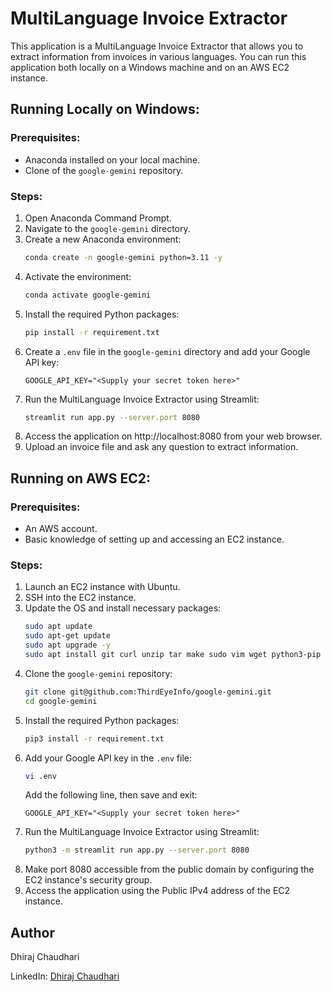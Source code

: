 # MultiLanguage Invoice Extractor

This application is a MultiLanguage Invoice Extractor that allows you to extract information from invoices in various languages. You can run this application both locally on a Windows machine and on an AWS EC2 instance.

## Running Locally on Windows:

### Prerequisites:
- Anaconda installed on your local machine.
- Clone of the `google-gemini` repository.

### Steps:
1. Open Anaconda Command Prompt.
2. Navigate to the `google-gemini` directory.
3. Create a new Anaconda environment:
   ```bash
   conda create -n google-gemini python=3.11 -y
   ```
4. Activate the environment:
   ```bash
   conda activate google-gemini
   ```
5. Install the required Python packages:
   ```bash
   pip install -r requirement.txt
   ```
6. Create a `.env` file in the `google-gemini` directory and add your Google API key:
   ```plaintext
   GOOGLE_API_KEY="<Supply your secret token here>"
   ```
7. Run the MultiLanguage Invoice Extractor using Streamlit:
   ```bash
   streamlit run app.py --server.port 8080
   ```
8. Access the application on http://localhost:8080 from your web browser.
9. Upload an invoice file and ask any question to extract information.

## Running on AWS EC2:

### Prerequisites:
- An AWS account.
- Basic knowledge of setting up and accessing an EC2 instance.

### Steps:
1. Launch an EC2 instance with Ubuntu.
2. SSH into the EC2 instance.
3. Update the OS and install necessary packages:
   ```bash
   sudo apt update
   sudo apt-get update
   sudo apt upgrade -y
   sudo apt install git curl unzip tar make sudo vim wget python3-pip -y
   ```
4. Clone the `google-gemini` repository:
   ```bash
   git clone git@github.com:ThirdEyeInfo/google-gemini.git
   cd google-gemini
   ```
5. Install the required Python packages:
   ```bash
   pip3 install -r requirement.txt
   ```
6. Add your Google API key in the `.env` file:
   ```bash
   vi .env
   ```
   Add the following line, then save and exit:
   ```plaintext
   GOOGLE_API_KEY="<Supply your secret token here>"
   ```
7. Run the MultiLanguage Invoice Extractor using Streamlit:
   ```bash
   python3 -m streamlit run app.py --server.port 8080
   ```
8. Make port 8080 accessible from the public domain by configuring the EC2 instance's security group.
9. Access the application using the Public IPv4 address of the EC2 instance.

## Author
Dhiraj Chaudhari

LinkedIn: [Dhiraj Chaudhari](https://www.linkedin.com/in/dhiraj-chaudhari-06ba10259/)
